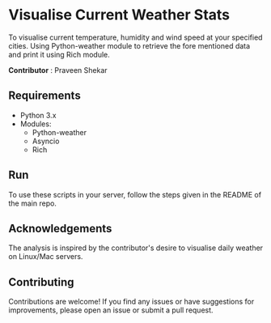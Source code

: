 
# Visualise Current Weather Stats

To visualise current temperature, humidity and wind speed at your specified cities. Using Python-weather module to retrieve the fore mentioned data and print it using Rich module.

**Contributor** : Praveen Shekar

## Requirements

- Python 3.x
- Modules: 
    - Python-weather
    - Asyncio
    - Rich

## Run

To use these scripts in your server, follow the steps given in the README of the main repo.

## Acknowledgements

The analysis is inspired by the contributor's desire to visualise daily weather on Linux/Mac servers.

## Contributing

Contributions are welcome! If you find any issues or have suggestions for improvements, please open an issue or submit a pull request.

